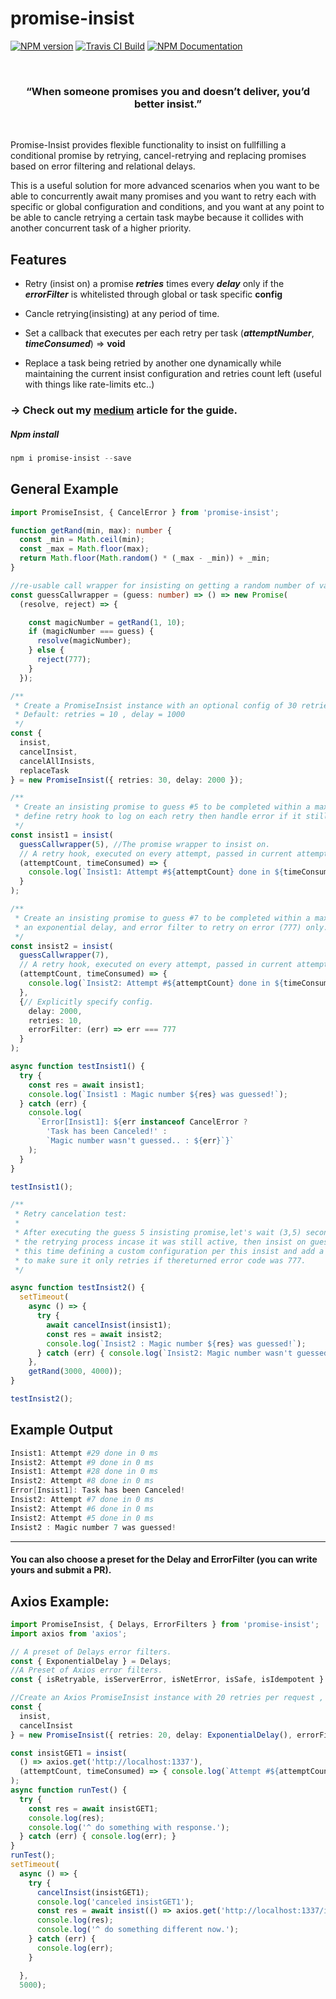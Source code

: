 # promise-insist
[![NPM version](https://badge.fury.io/js/promise-insist.svg)](https://www.npmjs.com/package/promise-insist) 
[![Travis CI Build](https://travis-ci.org/Nader-Sl/promise-insist.svg?branch=master)](https://travis-ci.org/Nader-Sl/promise-insist) 
[![NPM Documentation](https://img.shields.io/badge/docs-latest-lightgrey.svg)](https://nader-sl.github.io/promise-persist/) 

<br/>
  <h3 align="center">“When someone promises you and doesn’t deliver, you’d better insist.”</h3>
 <br/>

Promise-Insist provides flexible functionality to insist on fullfilling a conditional promise by retrying, cancel-retrying and replacing promises based on error filtering and relational delays.

This is a useful solution for more advanced scenarios when you want to be able to concurrently await many promises and you want to retry each with specific or global configuration and conditions, and you want at any point to be able to cancle retrying a certain task maybe because it collides with another concurrent task of a higher priority.

## Features
* Retry (insist on) a promise **_retries_** times every **_delay_** only if the **_errorFilter_** 
is whitelisted through global or task specific __config__

* Cancle retrying(insisting) at any period of time.

* Set a callback that executes per each retry per task (**_attemptNumber_**, **_timeConsumed_**) => **void**

* Replace a task being retried by another one dynamically while maintaining the current insist configuration
and retries count left (useful with things like rate-limits etc..)

### → Check out my [medium](https://medium.com/@nadersleiman_3234/promise-insist-you-promised-and-i-insist-s-ce989f55bb3b) article for the guide.

##### Npm install
```powershell
npm i promise-insist --save
```

## General Example
```typescript
import PromiseInsist, { CancelError } from 'promise-insist';

function getRand(min, max): number {
  const _min = Math.ceil(min);
  const _max = Math.floor(max);
  return Math.floor(Math.random() * (_max - _min)) + _min;
}

//re-usable call wrapper for insisting on getting a random number of value 5
const guessCallwrapper = (guess: number) => () => new Promise(
  (resolve, reject) => {

    const magicNumber = getRand(1, 10);
    if (magicNumber === guess) {
      resolve(magicNumber);
    } else {
      reject(777);
    }
  });

/**
 * Create a PromiseInsist instance with an optional config of 30 retries and a static delay of 2000.
 * Default: retries = 10 , delay = 1000
 */
const {
  insist,
  cancelInsist,
  cancelAllInsists,
  replaceTask
} = new PromiseInsist({ retries: 30, delay: 2000 });

/**
 * Create an insisting promise to guess #5 to be completed within a max 30 retries,
 * define retry hook to log on each retry then handle error if it still fails after that..
 */
const insist1 = insist(
  guessCallwrapper(5), //The promise wrapper to insist on.
  // A retry hook, executed on every attempt, passed in current attempt count and time consumed by the last retry
  (attemptCount, timeConsumed) => {
    console.log(`Insist1: Attempt #${attemptCount} done in ${timeConsumed} ms`);
  }
);

/**
 * Create an insisting promise to guess #7 to be completed within a max 7 retries,
 * an exponential delay, and error filter to retry on error (777) only.
 */
const insist2 = insist(
  guessCallwrapper(7),
  // A retry hook, executed on every attempt, passed in current attempt count and time consumed by the last retry
  (attemptCount, timeConsumed) => {
    console.log(`Insist2: Attempt #${attemptCount} done in ${timeConsumed} ms`);
  },
  {// Explicitly specify config.
    delay: 2000,
    retries: 10,
    errorFilter: (err) => err === 777
  }
);

async function testInsist1() {
  try {
    const res = await insist1;
    console.log(`Insist1 : Magic number ${res} was guessed!`);
  } catch (err) {
    console.log(
      `Error[Insist1]: ${err instanceof CancelError ?
        'Task has been Canceled!' :
        `Magic number wasn't guessed.. : ${err}`}`
    );
  }
}

testInsist1();

/**
 * Retry cancelation test:
 *
 * After executing the guess 5 insisting promise,let's wait (3,5) seconds, then cancel
 * the retrying process incase it was still active, then insist on guessing another number: 7
 * this time defining a custom configuration per this insist and add a whitelisting error filter
 * to make sure it only retries if thereturned error code was 777.
 */

async function testInsist2() {
  setTimeout(
    async () => {
      try {
        await cancelInsist(insist1);
        const res = await insist2;
        console.log(`Insist2 : Magic number ${res} was guessed!`);
      } catch (err) { console.log(`Insist2: Magic number wasn't guessed.. :${err}`); }
    },
    getRand(3000, 4000));
}

testInsist2();

```
## Example Output

```powershell
Insist1: Attempt #29 done in 0 ms
Insist2: Attempt #9 done in 0 ms
Insist1: Attempt #28 done in 0 ms
Insist2: Attempt #8 done in 0 ms
Error[Insist1]: Task has been Canceled!
Insist2: Attempt #7 done in 0 ms
Insist2: Attempt #6 done in 0 ms
Insist2: Attempt #5 done in 0 ms
Insist2 : Magic number 7 was guessed!
```
___
#### You can also choose a preset for the **Delay** and **ErrorFilter** (you can write yours and submit a PR).
## Axios Example:
```typescript
import PromiseInsist, { Delays, ErrorFilters } from 'promise-insist';
import axios from 'axios';

// A preset of Delays error filters.
const { ExponentialDelay } = Delays;
//A Preset of Axios error filters.
const { isRetryable, isServerError, isNetError, isSafe, isIdempotent } = ErrorFilters.AxiosErrorFilters;

//Create an Axios PromiseInsist instance with 20 retries per request , exponential delay and only retry if error is a server error.
const {
  insist,
  cancelInsist
} = new PromiseInsist({ retries: 20, delay: ExponentialDelay(), errorFilter: (isRetryable) }).setVerbose(true);

const insistGET1 = insist(
  () => axios.get('http://localhost:1337'),
  (attemptCount, timeConsumed) => { console.log(`Attempt #${attemptCount} done in ${timeConsumed} ms`); }
);
async function runTest() {
  try {
    const res = await insistGET1;
    console.log(res);
    console.log('^ do something with response.');
  } catch (err) { console.log(err); }
}
runTest();
setTimeout(
  async () => {
    try {
      cancelInsist(insistGET1);
      console.log('canceled insistGET1');
      const res = await insist(() => axios.get('http://localhost:1337/important2'));
      console.log(res);
      console.log('^ do something different now.');
    } catch (err) {
      console.log(err);
    }

  },
  5000);

```


